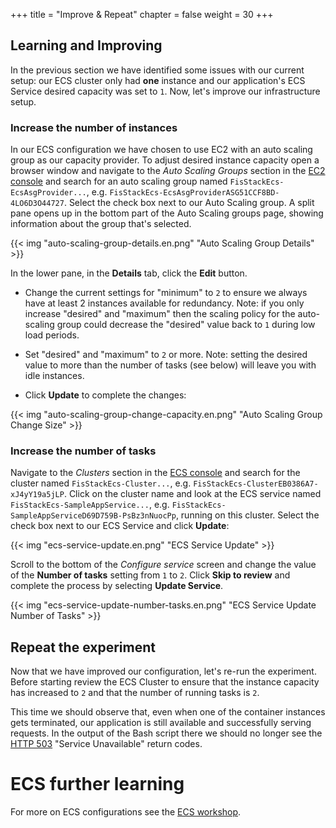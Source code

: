 +++
title = "Improve & Repeat"
chapter = false
weight = 30
+++

## Learning and Improving

In the previous section we have identified some issues with our current setup: our ECS cluster only had **one** instance and our application's ECS Service desired capacity was set to `1`. Now, let's improve our infrastructure setup. 

### Increase the number of instances 

In our ECS configuration we have chosen to use EC2 with an auto scaling group as our capacity provider. To adjust desired instance capacity open a browser window and navigate to the *Auto Scaling Groups* section in the [EC2 console](https://console.aws.amazon.com/ec2autoscaling/home) and search for an auto scaling group named `FisStackEcs-EcsAsgProvider...`, e.g. `FisStackEcs-EcsAsgProviderASG51CCF8BD-4LO6D3O44727`. Select the check box next to our Auto Scaling group. A split pane opens up in the bottom part of the Auto Scaling groups page, showing information about the group that's selected. 

{{< img "auto-scaling-group-details.en.png" "Auto Scaling Group Details" >}}

In the lower pane, in the **Details** tab, click the **Edit** button.

- Change the current settings for "minimum" to `2` to ensure we always have at least 2 instances available for redundancy. Note: if you only increase "desired" and "maximum" then the scaling policy for the auto-scaling group could decrease the "desired" value back to `1` during low load periods.

- Set "desired" and "maximum" to `2` or more. Note: setting the desired value to more than the number of tasks (see below) will leave you with idle instances.

- Click **Update** to complete the changes:

{{< img "auto-scaling-group-change-capacity.en.png" "Auto Scaling Group Change Size" >}}

### Increase the number of tasks

Navigate to the *Clusters* section in the [ECS console](https://console.aws.amazon.com/ecs/home?#/clusters) and search for the cluster named `FisStackEcs-Cluster...`, e.g. `FisStackEcs-ClusterEB0386A7-xJ4yY19a5jLP`. Click on the cluster name and look at the ECS service named `FisStackEcs-SampleAppService...`, e.g. `FisStackEcs-SampleAppServiceD69D759B-PsBz3nNuocPp`, running on this cluster. Select the check box next to our ECS Service and click **Update**:

{{< img "ecs-service-update.en.png" "ECS Service Update" >}}

Scroll to the bottom of the *Configure service* screen and change the value of the **Number of tasks** setting from `1` to `2`. Click **Skip to review** and complete the process by selecting **Update Service**.

{{< img "ecs-service-update-number-tasks.en.png" "ECS Service Update Number of Tasks" >}}

## Repeat the experiment

Now that we have improved our configuration, let's re-run the experiment. Before starting review the ECS Cluster to ensure that the instance capacity has increased to `2` and that the number of running tasks is `2`.

This time we should observe that, even when one of the container instances gets terminated, our application is still available and successfully serving requests. In the output of the Bash script there we should no longer see the [HTTP 503](https://developer.mozilla.org/en-US/docs/Web/HTTP/Status/503) "Service Unavailable" return codes.

# ECS further learning

For more on ECS configurations see the [ECS workshop](https://ecsworkshop.com/).